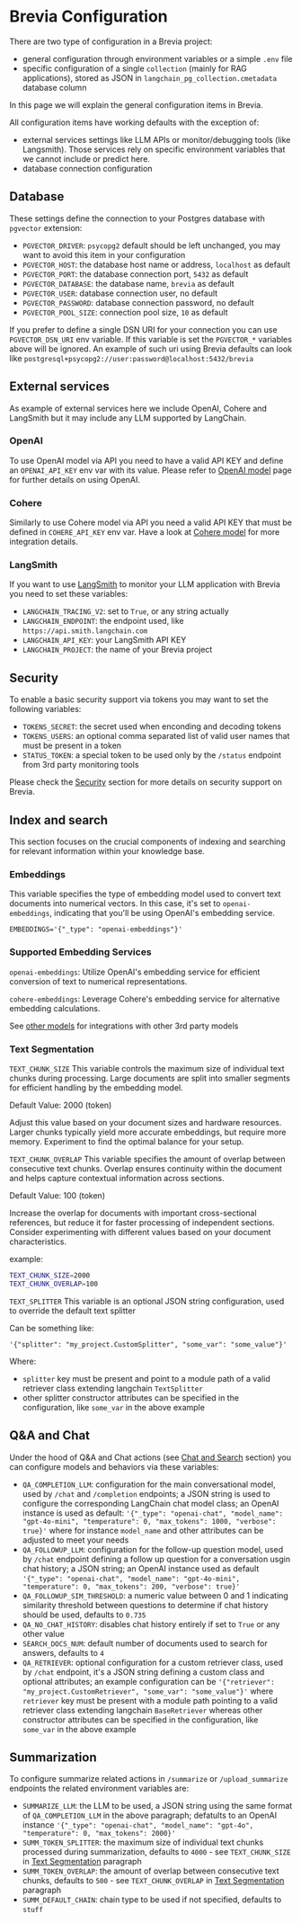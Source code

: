 # Brevia Configuration

There are two type of configuration in a Brevia project:

* general configuration through environment variables or a simple `.env` file
* specific configuration of a single `collection` (mainly for RAG applications), stored as JSON in `langchain_pg_collection.cmetadata` database column

In this page we will explain the general configuration items in Brevia.

All configuration items have working defaults with the exception of:

* external services settings like LLM APIs or monitor/debugging tools (like Langsmith). Those services rely on specific environment variables that we cannot include or predict here.
* database connection configuration

## Database

These settings define the connection to your Postgres database with `pgvector` extension:

* `PGVECTOR_DRIVER`: `psycopg2` default should be left unchanged, you may want to avoid this item in your configuration
* `PGVECTOR_HOST`: the database host name or address, `localhost` as default
* `PGVECTOR_PORT`: the database connection port, `5432` as default
* `PGVECTOR_DATABASE`: the database name, `brevia` as default
* `PGVECTOR_USER`: database connection user, no default
* `PGVECTOR_PASSWORD`: database connection password, no default
* `PGVECTOR_POOL_SIZE`: connection pool size, `10` as default

If you prefer to define a single DSN URI for your connection you can use `PGVECTOR_DSN_URI` env variable. If this variable is set the `PGVECTOR_*` variables above will be ignored.
An example of such uri using Brevia defaults can look like `postgresql+psycopg2://user:password@localhost:5432/brevia`

## External services

As example of external services here we include OpenAI, Cohere and LangSmith but it may include any LLM supported by LangChain.

### OpenAI

To use OpenAI model via API you need to have a valid API KEY and define an `OPENAI_API_KEY` env var with its value. Please refer to [OpenAI model](models/openai.md) page for further details on using OpenAI.

### Cohere

Similarly to use Cohere model via API you need a valid API KEY that must be defined in `COHERE_API_KEY` env var. Have a look at [Cohere model](models/cohere.md) for more integration details.

### LangSmith

If you want to use [LangSmith](https://www.langchain.com/langsmith) to monitor your LLM application with Brevia you need to set these variables:

* `LANGCHAIN_TRACING_V2`: set to `True`, or any string actually
* `LANGCHAIN_ENDPOINT`: the endpoint used, like `https://api.smith.langchain.com`
* `LANGCHAIN_API_KEY`: your LangSmith API KEY
* `LANGCHAIN_PROJECT`: the name of your Brevia project

## Security

To enable a basic security support via tokens you may want to set the following variables:

* `TOKENS_SECRET`: the secret used when enconding and decoding tokens
* `TOKENS_USERS`: an optional comma separated list of valid user names that must be present in a token
* `STATUS_TOKEN`: a special token to be used only by the `/status` endpoint from 3rd party monitoring tools

Please check the [Security](security.md) section for more details on security support on Brevia.

## Index and search

This section focuses on the crucial components of indexing and searching for relevant information within your knowledge base.

### Embeddings

This variable specifies the type of embedding model used to convert text documents into numerical vectors. In this case, it's set to `openai-embeddings`, indicating that you'll be using OpenAI's embedding service.

`EMBEDDINGS='{"_type": "openai-embeddings"}'`

### Supported Embedding Services

`openai-embeddings`: Utilize OpenAI's embedding service for efficient conversion of text to numerical representations.

`cohere-embeddings`: Leverage Cohere's embedding service for alternative embedding calculations.

See [other models](models/other_models.md) for integrations with other 3rd party models

### Text Segmentation

`TEXT_CHUNK_SIZE`
This variable controls the maximum size of individual text chunks during processing. Large documents are split into smaller segments for efficient handling by the embedding model.

Default Value: 2000 (token)

Adjust this value based on your document sizes and hardware resources. Larger chunks typically yield more accurate embeddings, but require more memory. Experiment to find the optimal balance for your setup.

`TEXT_CHUNK_OVERLAP`
This variable specifies the amount of overlap between consecutive text chunks. Overlap ensures continuity within the document and helps capture contextual information across sections.

Default Value: 100 (token)

Increase the overlap for documents with important cross-sectional references, but reduce it for faster processing of independent sections.
Consider experimenting with different values based on your document characteristics.

example:

```bash
TEXT_CHUNK_SIZE=2000
TEXT_CHUNK_OVERLAP=100
```

`TEXT_SPLITTER`
This variable is an optional JSON string configuration, used to override the default text splitter

Can be something like:

`'{"splitter": "my_project.CustomSplitter", "some_var": "some_value"}'`

Where:

* `splitter` key must be present and point to a module path of a valid
   retriever class extending langchain `TextSplitter`
* other splitter constructor attributes can be specified in the configuration,
    like `some_var` in the above example

## Q&A and Chat

Under the hood of Q&A and Chat actions (see [Chat and Search](chat_search.md) section) you can configure models and behaviors via these variables:

* `QA_COMPLETION_LLM`: configuration for the main conversational model, used by `/chat` and `/completion` endpoints; a JSON string is used to configure the corresponding LangChain chat model class; an OpenAI instance is used as default: `'{"_type": "openai-chat", "model_name": "gpt-4o-mini", "temperature": 0, "max_tokens": 1000, "verbose": true}'` where for instance `model_name` and other attributes can be adjusted to meet your needs
* `QA_FOLLOWUP_LLM`: configuration for the follow-up question model, used by `/chat` endpoint defining a follow up question for a conversation usgin chat history; a JSON string; an OpenAI instance used as default `'{"_type": "openai-chat", "model_name": "gpt-4o-mini", "temperature": 0, "max_tokens": 200, "verbose": true}'`
* `QA_FOLLOWUP_SIM_THRESHOLD`: a numeric value between 0 and 1 indicating similarity threshold between questions to determine if chat history should be used, defaults to `0.735`
* `QA_NO_CHAT_HISTORY`: disables chat history entirely if set to `True` or any other value
* `SEARCH_DOCS_NUM`: default number of documents used to search for answers, defaults to `4`
* `QA_RETRIEVER`: optional configuration for a custom retriever class, used by `/chat`  endpoint, it's a JSON string defining a custom class and optional attributes; an example configuration can be `'{"retriever": "my_project.CustomRetriever", "some_var": "some_value"}'` where `retriever` key must be present with a module path pointing to a valid retriever class extending langchain `BaseRetriever` whereas other constructor attributes can be specified in the configuration, like `some_var` in the above example

## Summarization

To configure summarize related actions in `/summarize` or `/upload_summarize` endpoints the related environment variables are:

* `SUMMARIZE_LLM`: the LLM to be used, a JSON string using the same format of `QA_COMPLETION_LLM` in the above paragraph; defatults to an OpenAI instance `'{"_type": "openai-chat", "model_name": "gpt-4o", "temperature": 0, "max_tokens": 2000}'`
* `SUMM_TOKEN_SPLITTER`: the maximum size of individual text chunks processed during summarization, defaults to `4000` - see `TEXT_CHUNK_SIZE` in [Text Segmentation](#text-segmentation) paragraph
* `SUMM_TOKEN_OVERLAP`: the amount of overlap between consecutive text chunks, defaults to `500` - see `TEXT_CHUNK_OVERLAP` in [Text Segmentation](#text-segmentation) paragraph
* `SUMM_DEFAULT_CHAIN`: chain type to be used if not specified, defaults to `stuff`
